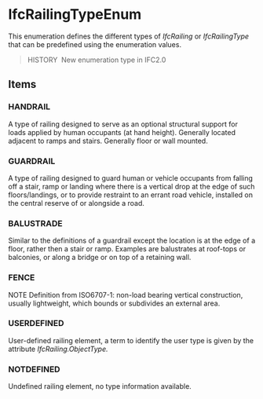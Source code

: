 # IfcRailingTypeEnum

This enumeration defines the different types of _IfcRailing_ or _IfcRailingType_ that can be predefined using the enumeration values.

> HISTORY&nbsp; New enumeration type in IFC2.0

## Items

### HANDRAIL
A type of railing designed to serve as an optional structural support for loads applied by human occupants (at hand height). Generally located adjacent to ramps and stairs. Generally floor or wall mounted.

### GUARDRAIL
A type of railing designed to guard human or vehicle occupants from falling off a stair, ramp or landing where there is a vertical drop at the edge of such floors/landings, or to provide restraint to an errant road vehicle, installed on the central reserve of or alongside a road.

### BALUSTRADE
Similar to the definitions of a guardrail except the location is at the edge of a floor, rather then a stair or ramp. Examples are balustrates at roof-tops or balconies, or along a bridge or on top of a retaining wall.

### FENCE
NOTE Definition from ISO6707-1: non-load bearing vertical construction, usually lightweight, which bounds or subdivides an external area.

### USERDEFINED
User-defined railing element, a term to identify the user type is given by the attribute _IfcRailing.ObjectType._

### NOTDEFINED
Undefined railing element, no type information available.
